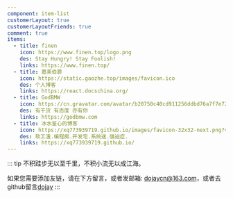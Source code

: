 ```yaml
---
component: item-list
customerLayout: true
customerLayoutFriends: true
comment: true
items:
  - title: finen
    icon: https://www.finen.top/logo.png
    des: Stay Hungry! Stay Foolish!
    links: https://www.finen.top/
  - title: 嘉美伯爵
    icon: https://static.gaozhe.top/images/favicon.ico
    des: 个人博客
    links: https://react.docschina.org/
  - title: GodBMW
    icon: https://cn.gravatar.com/avatar/b20750c40cd911256ddbd76a7f7e724c
    des: 有干货 有态度 亦有你
    links: https://godbmw.com
  - title: 冰水鉴心的博客
    icon: https://xq773939719.github.io/images/favicon-32x32-next.png?v=5.1.4
    des: 软工渣.编程痴.开发宅.系统迷.强迫症.
    links: https://xq773939719.github.io/
---
```


::: tip
 不积跬步无以至千里，不积小流无以成江海。
 
 如果您需要添加友链，请在下方留言，或者发邮箱: <dojaycn@163.com>，或者去github留言[dojay](https://github.com/dojay/dojay.cn)
:::